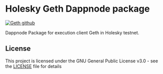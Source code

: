 # Holesky Geth Dappnode package

[![Geth github](https://img.shields.io/badge/Geth-Github-blue.svg)](https://github.com/ethereum/go-ethereum)

Dappnode Package for execution client Geth in Holesky testnet.

## License

This project is licensed under the GNU General Public License v3.0 - see the [LICENSE](LICENSE) file for details

